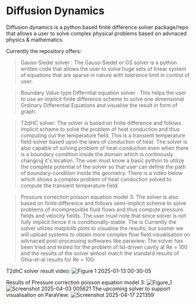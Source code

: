 
# Diffusion Dynamics 

Diffusion dynamics is a python based finite difference solver package/repo that allows a user to solve complex physical problems based on advnaced physics & mathematics.  

Currently the repository offers:
> Gauss-Siedel solver : 
        The Gauss-Siedel or GS solver is a python written code that allows the user to solve huge sets of linear system of equations that are sparse in nature with tolerence limit in control of user. 

> Boundary Value type Differntial equation solver :
        This helps the user to use an implicit finite difference  scheme to solve one dimensional Ordinary Differential Equations and visualise the result in form of graph.
        
> T2dHC solver:
        The solver is based on finite difference and follows implicit scheme to solve the problem of heat conduction and thus computing out the temperature field. This is a transient temperature field solver based upon the laws of conduction of heat. 
        The solver is also capable of solving problem of heat-conduction even when there is a boundary condition inside the domain which is continously changing it's location. The user must know a basic python to utilize the complete potential of the solver so that user can define the path of boundary-condition inside the geometry. 
        There is a video below which shows a complex problem of heat conduction solved to compute the transient temperature field.
    

> Pressure correction poisson equation model 3:
        The solver is also based on finite difference and follows semi-implicit scheme to solve problems of incompressible fluid flows and thus compute pressure fields and velocity fields. The user must note that since solver is not fully implicit hence it is conditionally-stable.
        The is Currently the solver utilzes matplolib plots to visualise the results; but sooner we will upload systems to obtain more complex flow field visualisation on advnaced post-processing softwares like paraview. The solver has been tried and tested for the problem of lid-driven cavity at Re = 100 and the results of the solver almost match the standard results of Ghia-et-al results for Re = 100.
>

T2dhC solver result video:
![Figure 1 2025-01-13 00-30-05](https://github.com/user-attachments/assets/9598ae72-4ac6-437e-abbd-3723330391ac)



Results of Pressure correction poisson equation model 3: 
![Figure_1](https://github.com/user-attachments/assets/53e44488-4d45-4175-884d-8d9098de4aed)
![Screenshot 2025-04-03 005621](https://github.com/user-attachments/assets/679a0e77-5bf4-48bb-ac1c-daeb7a71e552)
The upcoming solver to support visualisation on ParaView:
![Screenshot 2025-04-17 221359](https://github.com/user-attachments/assets/48c7bbae-87e3-4b6d-ad4d-b1a0cfc52b3d)

